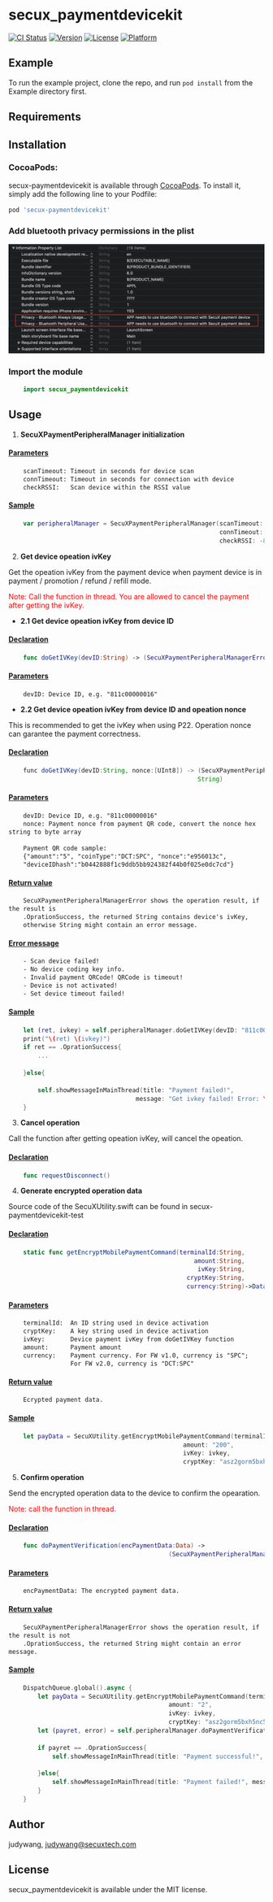 # secux_paymentdevicekit

[![CI Status](https://img.shields.io/travis/maochuns/secux-paymentkit-v2.svg?style=flat)](https://travis-ci.org/maochuns/secux-paymentkit-v2)
[![Version](https://img.shields.io/cocoapods/v/secux-paymentdevicekit.svg?style=flat)](https://cocoapods.org/pods/secux-paymentdevicekit)
[![License](https://img.shields.io/cocoapods/l/secux-paymentkit-v2.svg?style=flat)](https://cocoapods.org/pods/secux-paymentkit-v2)
[![Platform](https://img.shields.io/cocoapods/p/secux-paymentkit-v2.svg?style=flat)](https://cocoapods.org/pods/secux-paymentkit-v2)

## Example

To run the example project, clone the repo, and run `pod install` from the Example directory first.

## Requirements

## Installation

### CocoaPods:

secux-paymentdevicekit is available through [CocoaPods](https://cocoapods.org). To install it, simply add the following line to your Podfile:

```ruby
pod 'secux-paymentdevicekit'
```

### Add bluetooth privacy permissions in the plist

![Screenshot](Readme_PlistImg.png)

### Import the module

```swift 
    import secux_paymentdevicekit
```

## Usage

1. <b>SecuXPaymentPeripheralManager initialization</b>
#### <u>Parameters</u>
```
    scanTimeout: Timeout in seconds for device scan
    connTimeout: Timeout in seconds for connection with device
    checkRSSI:   Scan device within the RSSI value
```

#### <u>Sample</u>
```swift
    var peripheralManager = SecuXPaymentPeripheralManager(scanTimeout: 5, 
                                                          connTimeout: 30, 
                                                          checkRSSI: -80)
```


2. <b>Get device opeation ivKey</b>

Get the opeation ivKey from the payment device when payment device is in payment / promotion / refund / refill mode.

<span style="color:red">Note: Call the function in thread. You are allowed to cancel the payment after getting the ivKey.</span>

* <b>2.1 Get device opeation ivKey from device ID</b>

#### <u>Declaration</u>
```swift
    func doGetIVKey(devID:String) -> (SecuXPaymentPeripheralManagerError, String)
```

#### <u>Parameters</u>
```
    devID: Device ID, e.g. "811c00000016"
```
* <b>2.2 Get device opeation ivKey from device ID and opeation nonce</b>

This is recommended to get the ivKey when using P22. Operation nonce can garantee the payment correctness.

#### <u>Declaration</u>
```java
    func doGetIVKey(devID:String, nonce:[UInt8]) -> (SecuXPaymentPeripheralManagerError, 
                                                    String)
```

#### <u>Parameters</u>
```
    devID: Device ID, e.g. "811c00000016"
    nonce: Payment nonce from payment QR code, convert the nonce hex string to byte array

    Payment QR code sample:
    {"amount":"5", "coinType":"DCT:SPC", "nonce":"e956013c", 
    "deviceIDhash":"b0442888f1c9ddb5bb924382f44b0f025e0dc7cd"}
```

#### <u>Return value</u>
```
    SecuXPaymentPeripheralManagerError shows the operation result, if the result is  
    .OprationSuccess, the returned String contains device's ivKey, 
    otherwise String might contain an error message.  
```

#### <u>Error message</u>
```
    - Scan device failed!
    - No device coding key info.
    - Invalid payment QRCode! QRCode is timeout!
    - Device is not activated!
    - Set device timeout failed!
```

#### <u>Sample</u>
```swift
    let (ret, ivkey) = self.peripheralManager.doGetIVKey(devID: "811c00000016")
    print("\(ret) \(ivkey)")
    if ret == .OprationSuccess{
        ...

    }else{
        
        self.showMessageInMainThread(title: "Payment failed!", 
                                   message: "Get ivkey failed! Error: \(ivkey)")
    }
```

3. <b>Cancel operation</b>

Call the function after getting opeation ivKey, will cancel the opeation.

#### <u>Declaration</u>
```swift
    func requestDisconnect()
```

4. <b>Generate encrypted operation data</b>

Source code of the SecuXUtility.swift can be found in secux-paymentdevicekit-test

#### <u>Declaration</u>
```swift
    static func getEncryptMobilePaymentCommand(terminalId:String, 
                                                   amount:String, 
                                                    ivKey:String, 
                                                 cryptKey:String,
                                                 currency:String)->Data?
```

#### <u>Parameters</u>
```
    terminalId:  An ID string used in device activation 
    cryptKey:    A key string used in device activation
    ivKey:       Device payment ivKey from doGetIVKey function
    amount:      Payment amount
    currency:    Payment currency. For FW v1.0, currency is "SPC"; 
                 For FW v2.0, currency is "DCT:SPC"
```

#### <u>Return value</u>
```
    Ecrypted payment data.
```

#### <u>Sample</u>
```swift
    let payData = SecuXUtility.getEncryptMobilePaymentCommand(terminalId: "gkn3p0ec", 
                                                amount: "200", 
                                                ivKey: ivkey, 
                                                cryptKey: "asz2gorm5bxh5nc5ecjjsqqstgnlsxsj")
```

5. <b>Confirm operation</b>

Send the encrypted operation data to the device to confirm the opearation.

<span style="color:red">Note: call the function in thread.</span>

#### <u>Declaration</u>
```swift
    func doPaymentVerification(encPaymentData:Data) ->  
                                            (SecuXPaymentPeripheralManagerError, String)
```

#### <u>Parameters</u>
```
    encPaymentData: The encrypted payment data.
```

#### <u>Return value</u>
```
    SecuXPaymentPeripheralManagerError shows the operation result, if the result is not 
    .OprationSuccess, the returned String might contain an error message.  
```

#### <u>Sample</u>
```swift
    DispatchQueue.global().async {
        let payData = SecuXUtility.getEncryptMobilePaymentCommand(terminalId: "gkn3p0ec",      
                                            amount: "2", 
                                            ivKey: ivkey, 
                                            cryptKey: "asz2gorm5bxh5nc5ecjjsqqstgnlsxsj")
        let (payret, error) = self.peripheralManager.doPaymentVerification(encPaymentData: payData!)
        
        if payret == .OprationSuccess{
            self.showMessageInMainThread(title: "Payment successful!", message: "")
            
        }else{
            self.showMessageInMainThread(title: "Payment failed!", message: "Error: \(error)")
        }
    }
```

## Author

judywang, judywang@secuxtech.com

## License

secux_paymentdevicekit is available under the MIT license. 

